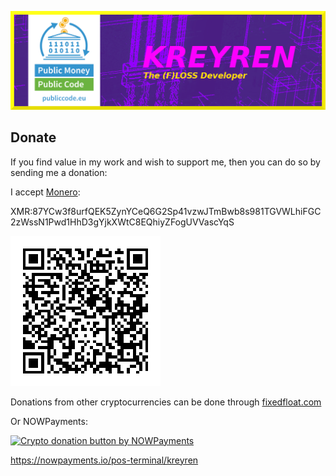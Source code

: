 ![](img/kreyren_wiki_header.png)

## Donate

If you find value in my work and wish to support me, then you can do so by sending me a donation:

I accept [Monero](https://www.getmonero.org/):

XMR:87YCw3f8urfQEK5ZynYCeQ6G2Sp41vzwJTmBwb8s981TGVWLhiFGC2zWssN1Pwd1HhD3gYjkXWtC8EQhiyZFogUVVascYqS

![](./img/monero-qrcode.png)

Donations from other cryptocurrencies can be done through [fixedfloat.com](https://fixedfloat.com)

Or NOWPayments:

<a href="https://nowpayments.io/donation?api_key=J5NHQ5G-ZJJ4MVY-GR9MJVB-55H73HE&source=lk_donation&medium=referral" target="_blank">
  <img src="https://nowpayments.io/images/embeds/donation-button-white.svg" alt="Crypto donation button by NOWPayments">
</a>

https://nowpayments.io/pos-terminal/kreyren
